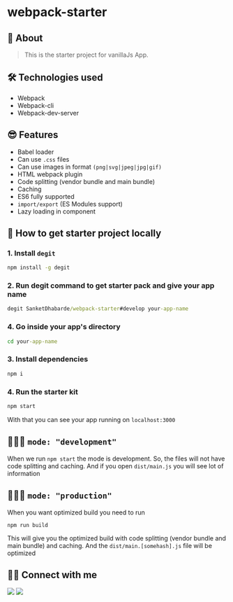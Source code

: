 # webpack-starter

## 📑 About
> This is the starter project for vanillaJs App.

## 🛠 Technologies used
- Webpack
- Webpack-cli
- Webpack-dev-server


## 😎 Features
- Babel loader
- Can use `.css` files
- Can use images in format `(png|svg|jpeg|jpg|gif)`
- HTML webpack plugin
- Code splitting (vendor bundle and main bundle)
- Caching
- ES6 fully supported
- `import/export` (ES Modules support)
- Lazy loading in component

## 🤯 How to get starter project locally
### 1. Install `degit`
```cmd
npm install -g degit
```
### 2. Run degit command to get starter pack and give your app name
```cmd
degit SanketDhabarde/webpack-starter#develop your-app-name
```
### 4. Go inside your app's directory
```cmd
cd your-app-name
```
### 3. Install dependencies
```cmd
npm i
```
### 4. Run the starter kit
```cmd
npm start
```
With that you can see your app running on `localhost:3000`


## 👩🏾‍💻 `mode: "development"`
When we run `npm start` the mode is development. So, the files will not have code splitting and caching. And if you open `dist/main.js` you will see lot of information


## 👩🏾‍💻 `mode: "production"`
When you want optimized build you need to run 
```
npm run build
```
This will give you the optimized build with code splitting (vendor bundle and main bundle) and caching. And the `dist/main.[somehash].js` file will be optimized


## 👨‍💻 Connect with me 

<a href="https://twitter.com/SanketDhabarde1"><img src="https://img.shields.io/badge/Twitter-1DA1F2?style=for-the-badge&logo=twitter&logoColor=white"/></a>
<a href="https://www.linkedin.com/in/sanket-dhabarde-91b028166/"><img src="https://img.shields.io/badge/LinkedIn-0077B5?style=for-the-badge&logo=linkedin&logoColor=white"/></a>
